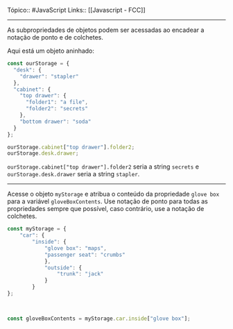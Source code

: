Tópico:: #JavaScript 
Links:: [[Javascript - FCC]]

---
As subpropriedades de objetos podem ser acessadas ao encadear a notação de ponto e de colchetes.

Aqui está um objeto aninhado:

```js
const ourStorage = {
  "desk": {
    "drawer": "stapler"
  },
  "cabinet": {
    "top drawer": { 
      "folder1": "a file",
      "folder2": "secrets"
    },
    "bottom drawer": "soda"
  }
};

ourStorage.cabinet["top drawer"].folder2;
ourStorage.desk.drawer;
```

`ourStorage.cabinet["top drawer"].folder2` seria a string `secrets` e `ourStorage.desk.drawer` seria a string `stapler`.

---

Acesse o objeto `myStorage` e atribua o conteúdo da propriedade `glove box` para a variável `gloveBoxContents`. Use notação de ponto para todas as propriedades sempre que possível, caso contrário, use a notação de colchetes.

```js
const myStorage = {
	"car": {
		"inside": {
			"glove box": "maps",
			"passenger seat": "crumbs"
			},
			"outside": {
				"trunk": "jack"
			}
		}
};

  

const gloveBoxContents = myStorage.car.inside["glove box"];
```